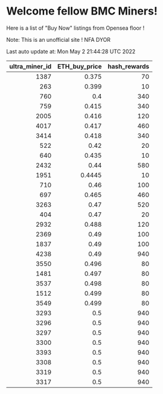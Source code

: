 # Welcome fellow BMC Miners!
Here is a list of "Buy Now" listings from Opensea floor !

Note: This is an unofficial site ! NFA DYOR


Last auto update at: Mon May  2 21:44:28 UTC 2022


|   ultra_miner_id |   ETH_buy_price |   hash_rewards |
|-----------------:|----------------:|---------------:|
|             1387 |          0.375  |             70 |
|              263 |          0.399  |             10 |
|              760 |          0.4    |            340 |
|              759 |          0.415  |            340 |
|             2005 |          0.416  |            120 |
|             4017 |          0.417  |            460 |
|             3414 |          0.418  |            340 |
|              522 |          0.42   |             20 |
|              640 |          0.435  |             10 |
|             2432 |          0.44   |            580 |
|             1951 |          0.4445 |             10 |
|              710 |          0.46   |            100 |
|              697 |          0.465  |            460 |
|             3263 |          0.47   |            520 |
|              404 |          0.47   |             20 |
|             2932 |          0.488  |            120 |
|             2369 |          0.49   |            100 |
|             1837 |          0.49   |            100 |
|             4238 |          0.49   |            940 |
|             3550 |          0.496  |             80 |
|             1481 |          0.497  |             80 |
|             3537 |          0.498  |             80 |
|             1512 |          0.499  |             80 |
|             3549 |          0.499  |             80 |
|             3293 |          0.5    |            940 |
|             3296 |          0.5    |            940 |
|             3297 |          0.5    |            940 |
|             3300 |          0.5    |            940 |
|             3393 |          0.5    |            940 |
|             3308 |          0.5    |            940 |
|             3319 |          0.5    |            940 |
|             3317 |          0.5    |            940 |